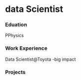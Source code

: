 # data Scientist

### Eduation
PPhysics

### Work Experience
Data Scientist@Toyota
-big impact

### Projects
